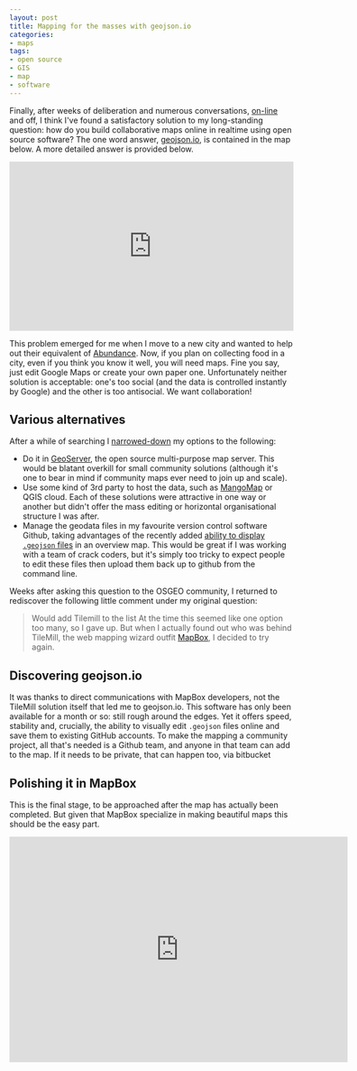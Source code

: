 ```yaml
---
layout: post
title: Mapping for the masses with geojson.io 
categories:
- maps
tags:
- open source
- GIS
- map
- software
---
```

Finally, after weeks of deliberation and numerous conversations, [on-line](http://gis.stackexchange.com/questions/77734/can-osms-id-editor-be-used-on-custom-maps)
and off, I think I've found 
a satisfactory solution to my long-standing question: how do you build collaborative maps online 
in realtime using open source software? The one word answer, [geojson.io](http://geojson.io), is contained in the map below. A 
more detailed answer is provided below.

<iframe frameborder="0" width="100%" height="300" src="http://bl.ocks.org/d/d7defc8f828f444b5e25"></iframe>


<!--more-->

This problem emerged for me when I move to a new city and wanted to help out their equivalent of [Abundance](http://growsheffield.com/abundance/).
Now, if you plan on collecting food in a city, even if you think you know it well, you will need maps.
Fine you say, just edit Google Maps or create your own paper one. Unfortunately neither solution is acceptable: one's too
social (and the data is controlled instantly by Google) and the other is too antisocial. We want collaboration!

## Various alternatives
After a while of searching I [narrowed-down](http://gis.stackexchange.com/questions/74600/whats-the-most-appropriate-toolset-for-creating-a-community-map)
my options to the following:
- Do it in [GeoServer](http://geoserver.org/display/GEOS/Welcome),
the open source multi-purpose map server. This would be blatant overkill for small community solutions 
(although it's one to bear in mind if community maps ever need to join up and scale).
- Use some kind of 3rd party to host the data, such as [MangoMap](http://blog.mangomap.com/) or QGIS cloud. Each of 
these solutions were attractive in one way or another but didn't offer the mass editing or horizontal organisational 
structure I was after.
- Manage the geodata files in my favourite version control software Github, taking advantages of the recently 
added [ability to display `.geojson` files](https://github.com/blog/1541-geojson-rendering-improvements)
in an overview map. This would be great if I was working with a team of crack coders, but it's simply too tricky to expect people
to edit these files then upload them back up to github from the command line.

Weeks after asking this question to the OSGEO community, I returned to rediscover the following little comment under my 
original question: 
> Would add Tilemill to the list
At the time this seemed like one option too many, so I gave up. But when I actually found out who was behind TileMill, 
the web mapping wizard outfit [MapBox](https://www.mapbox.com/), I decided to try again.

## Discovering geojson.io
It was thanks to direct communications with MapBox developers, not the TileMill solution itself
that led me to geojson.io. This software has only been available for a month or so: still rough 
around the edges. Yet it offers speed, stability and, crucially, the ability to visually edit
`.geojson` files online and save them to existing GitHub accounts. 
To make the mapping a community project, all that's needed is a Github team, and anyone in that 
team can add to the map. If it needs to be private, that can happen too, via bitbucket

## Polishing it in  MapBox
This is the final stage, to be approached after the map has actually been completed.
But given that MapBox specialize in making beautiful maps this should be the easy part.

<iframe src="http://infoamazonia.org/embed/?map_id=6731&width=600&height=400" width="600" height="400" frameborder="0"></iframe>



